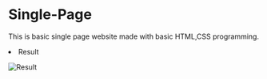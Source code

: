 # Single-Page
This is basic single page website made with basic HTML,CSS programming.

<li> Result
  
![Result](https://user-images.githubusercontent.com/110556831/184410299-14219915-6801-4f5b-8cac-a42b0d0738d1.jpg)
